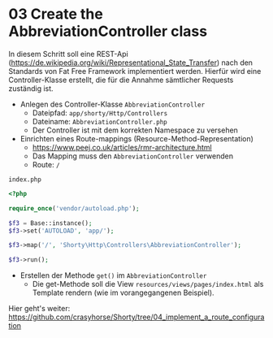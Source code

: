 # 03 Create the AbbreviationController class

In diesem Schritt soll eine REST-Api (https://de.wikipedia.org/wiki/Representational_State_Transfer) nach den Standards von Fat Free Framework implementiert werden. Hierfür wird eine Controller-Klasse erstellt, die für die Annahme sämtlicher Requests zuständig ist.

* Anlegen des Controller-Klasse `AbbreviationController`
  * Dateipfad: `app/shorty/Http/Controllers`
  * Dateiname: `AbbreviationController.php`
  * Der Controller ist mit dem korrekten Namespace zu versehen
* Einrichten eines Route-mappings (Resource-Method-Representation)
  * https://www.peej.co.uk/articles/rmr-architecture.html
  * Das Mapping muss den `AbbreviationController` verwenden
  * Route: `/`

`index.php`
```php
<?php

require_once('vendor/autoload.php');

$f3 = Base::instance();
$f3->set('AUTOLOAD', 'app/');

$f3->map('/', 'Shorty\Http\Controllers\AbbreviationController');

$f3->run();
```
* Erstellen der Methode `get()` im `AbbreviationController`
  * Die get-Methode soll die View `resources/views/pages/index.html` als Template rendern (wie im vorangegangenen Beispiel).

Hier geht's weiter: https://github.com/crasyhorse/Shorty/tree/04_implement_a_route_configuration
